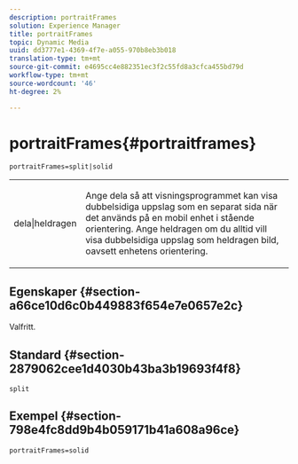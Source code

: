 ```yaml
---
description: portraitFrames
solution: Experience Manager
title: portraitFrames
topic: Dynamic Media
uuid: dd3777e1-4369-4f7e-a055-970b8eb3b018
translation-type: tm+mt
source-git-commit: e4695cc4e882351ec3f2c55fd8a3cfca455bd79d
workflow-type: tm+mt
source-wordcount: '46'
ht-degree: 2%

---
```



# portraitFrames{#portraitframes}

`portraitFrames=split|solid`

<table id="table_1D425B7685D448459CD3FE8D683C813C"> 
 <tbody> 
  <tr> 
   <td colname="col1"> <p> <span class="codeph"> dela|heldragen</span> </p> </td> 
   <td colname="col2"> <p>Ange <span class="codeph"> dela</span> så att visningsprogrammet kan visa dubbelsidiga uppslag som en separat sida när det används på en mobil enhet i stående orientering. Ange <span class="codeph"> heldragen</span> om du alltid vill visa dubbelsidiga uppslag som heldragen bild, oavsett enhetens orientering. </p> </td> 
  </tr> 
 </tbody> 
</table>

## Egenskaper {#section-a66ce10d6c0b449883f654e7e0657e2c}

Valfritt.

## Standard {#section-2879062cee1d4030b43ba3b19693f4f8}

`split`

## Exempel {#section-798e4fc8dd9b4b059171b41a608a96ce}

`portraitFrames=solid`
